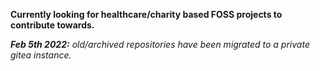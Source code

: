 **Currently looking for healthcare/charity based FOSS projects to contribute towards.**


_**Feb 5th 2022:** old/archived repositories have been migrated to a private gitea instance._

